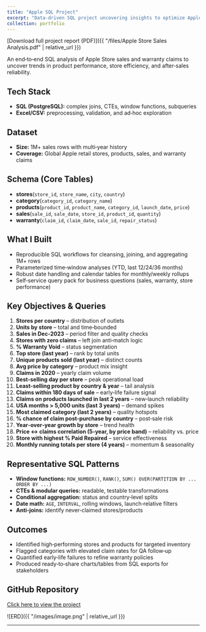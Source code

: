 ```yaml
---
title: "Apple SQL Project"
excerpt: "Data-driven SQL project uncovering insights to optimize Apple Store sales and after-sales service."
collection: portfolio
---
```


[Download full project report (PDF)]({{ "/files/Apple Store Sales Analysis.pdf" | relative_url }})



An end‑to‑end SQL analysis of Apple Store sales and warranty claims to uncover trends in product performance, store efficiency, and after‑sales reliability.

## Tech Stack
- **SQL (PostgreSQL):** complex joins, CTEs, window functions, subqueries
- **Excel/CSV:** preprocessing, validation, and ad‑hoc exploration

## Dataset
- **Size:** 1M+ sales rows with multi‑year history
- **Coverage:** Global Apple retail stores, products, sales, and warranty claims

## Schema (Core Tables)
- **stores**(`store_id`, `store_name`, `city`, `country`)
- **category**(`category_id`, `category_name`)
- **products**(`product_id`, `product_name`, `category_id`, `launch_date`, `price`)
- **sales**(`sale_id`, `sale_date`, `store_id`, `product_id`, `quantity`)
- **warranty**(`claim_id`, `claim_date`, `sale_id`, `repair_status`)

## What I Built
- Reproducible SQL workflows for cleansing, joining, and aggregating 1M+ rows
- Parameterized time‑window analyses (YTD, last 12/24/36 months)
- Robust date handling and calendar tables for monthly/weekly rollups
- Self‑service query pack for business questions (sales, warranty, store performance)

## Key Objectives & Queries
1. **Stores per country** – distribution of outlets
2. **Units by store** – total and time‑bounded
3. **Sales in Dec‑2023** – period filter and quality checks
4. **Stores with zero claims** – left join anti‑match logic
5. **% Warranty Void** – status segmentation
6. **Top store (last year)** – rank by total units
7. **Unique products sold (last year)** – distinct counts
8. **Avg price by category** – product mix insight
9. **Claims in 2020** – yearly claim volume
10. **Best‑selling day per store** – peak operational load
11. **Least‑selling product by country & year** – tail analysis
12. **Claims within 180 days of sale** – early‑life failure signal
13. **Claims on products launched in last 2 years** – new‑launch reliability
14. **USA months > 5,000 units (last 3 years)** – demand spikes
15. **Most claimed category (last 2 years)** – quality hotspots
16. **% chance of claim post‑purchase by country** – post‑sale risk
17. **Year‑over‑year growth by store** – trend health
18. **Price ↔ claims correlation (5‑year, by price band)** – reliability vs. price
19. **Store with highest % Paid Repaired** – service effectiveness
20. **Monthly running totals per store (4 years)** – momentum & seasonality

## Representative SQL Patterns
- **Window functions:** `ROW_NUMBER()`, `RANK()`, `SUM() OVER(PARTITION BY ... ORDER BY ...)`
- **CTEs & modular queries:** readable, testable transformations
- **Conditional aggregation:** status and country‑level splits
- **Date math:** `AGE`, `INTERVAL`, rolling windows, launch‑relative filters
- **Anti‑joins:** identify never‑claimed stores/products

## Outcomes
- Identified high‑performing stores and products for targeted inventory
- Flagged categories with elevated claim rates for QA follow‑up
- Quantified early‑life failures to refine warranty policies
- Produced ready‑to‑share charts/tables from SQL exports for stakeholders


## GitHub Repository

[Click here to view the project](https://github.com/tanish8851/Apple-SQL-Project)


![ERD]({{ "/images/image.png" | relative_url }})

---



